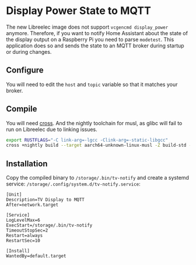 # Display Power State to MQTT

The new Libreelec image does not support `vcgencmd display_power`
anymore. Therefore, if you want to notify Home Assistant about the
state of the display output on a Raspberry Pi you need to parse `modetest`.
This application does so and sends the state to an MQTT broker during startup
or during changes.

## Configure
You will need to edit the `host` and `topic` variable so that it
matches your broker. 

## Compile
You will need [cross](https://github.com/cross-rs/cross). And the
nightly toolchain for musl, as glibc will fail to run on
Libreelec due to linking issues.

```bash
export RUSTFLAGS="-C link-arg=-lgcc -Clink-arg=-static-libgcc"
cross +nightly build --target aarch64-unknown-linux-musl -Z build-std --release
```

## Installation
Copy the compiled binary to `/storage/.bin/tv-notify` and create
a systemd service: `/storage/.config/system.d/tv-notify.service`:
```systemd
[Unit]
Description=TV Display to MQTT
After=network.target

[Service]
LogLevelMax=6
ExecStart=/storage/.bin/tv-notify
TimeoutStopSec=2
Restart=always
RestartSec=10

[Install]
WantedBy=default.target
```